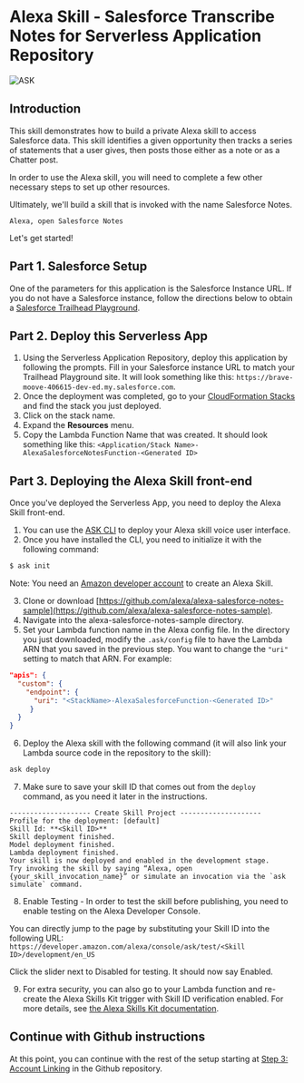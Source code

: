 # Alexa Skill - Salesforce Transcribe Notes for Serverless Application Repository

![ASK](https://m.media-amazon.com/images/G/01/mobile-apps/dex/alexa/alexa-skills-kit/tutorials/quiz-game/header._TTH_.png)

## Introduction

This skill demonstrates how to build a private Alexa skill to access  Salesforce data. This skill identifies a given opportunity then tracks a series of statements that a user gives, then posts those either as a note or as a Chatter post. 

In order to use the Alexa skill, you will need to complete a few other necessary steps to set up other resources.

Ultimately, we'll build a skill that is invoked with the name Salesforce Notes.

```text
Alexa, open Salesforce Notes
```

Let's get started!

## Part 1. Salesforce Setup

One of the parameters for this application is the Salesforce Instance URL. If you do not have a Salesforce instance, follow the directions below to obtain  a [Salesforce Trailhead Playground](https://trailhead.salesforce.com/en/modules/trailhead_playground_management/units/create-a-trailhead-playground).

## Part 2. Deploy this Serverless App

1. Using the Serverless Application Repository, deploy this application by following the prompts. Fill in your Salesforce instance URL to match your Trailhead Playground site. It will look something like this: ```https://brave-moove-406615-dev-ed.my.salesforce.com```.
2. Once the deployment was completed, go to your [CloudFormation Stacks](https://console.aws.amazon.com/cloudformation/home?region=us-east-1#/stacks) and find the stack you just deployed.
3. Click on the stack name.
4. Expand the **Resources** menu.
5. Copy the Lambda Function Name that was created. It should look something like this: ```<Application/Stack Name>-AlexaSalesforceNotesFunction-<Generated ID>```

## Part 3. Deploying the Alexa Skill front-end

Once you've deployed the Serverless App, you need to deploy the Alexa Skill front-end.

1. You can use the [ASK CLI](https://developer.amazon.com/docs/smapi/quick-start-alexa-skills-kit-command-line-interface.html) to deploy your Alexa skill voice user interface.
2. Once you have installed the CLI, you need to initialize it with the following command:

```bash
$ ask init
```

Note: You need an [Amazon developer account](https://developer.amazon.com) to create an Alexa Skill.

3. Clone or download [https://github.com/alexa/alexa-salesforce-notes-sample](https://github.com/alexa/alexa-salesforce-notes-sample).
4. Navigate into the alexa-salesforce-notes-sample directory. 
5. Set your Lambda function name in the Alexa config file. In the directory you just downloaded, modify the ```.ask/config``` file to have the Lambda ARN that you saved in the previous step. You want to change the ```"uri"``` setting to match that ARN. For example:

```json
"apis": {
  "custom": {
    "endpoint": {
      "uri": "<StackName>-AlexaSalesforceFunction-<Generated ID>"
     }
  }
}
```

6. Deploy the Alexa skill with the following command (it will also link your Lambda source code in the repository to the skill):

```bash
ask deploy
```

7. Make sure to save your skill ID that comes out from the ```deploy``` command, as you need it later in the instructions.

```
-------------------- Create Skill Project --------------------
Profile for the deployment: [default]
Skill Id: **<Skill ID>**
Skill deployment finished.
Model deployment finished.
Lambda deployment finished.
Your skill is now deployed and enabled in the development stage.
Try invoking the skill by saying “Alexa, open {your_skill_invocation_name}” or simulate an invocation via the `ask simulate` command.
```

8. Enable Testing - In order to test the skill before publishing, you need to enable testing on the  Alexa Developer Console.

You can directly jump to the page by substituting your Skill ID into the following URL: ```https://developer.amazon.com/alexa/console/ask/test/<Skill ID>/development/en_US```

Click the slider next to Disabled for testing. It should now say Enabled.

9. For extra security, you can also go to your Lambda function and re-create the Alexa Skills Kit trigger with Skill ID verification enabled. For more details, see [the Alexa Skills Kit documentation](https://developer.amazon.com/docs/custom-skills/host-a-custom-skill-as-an-aws-lambda-function.html#configuring-the-alexa-skills-kit-trigger).

## Continue with Github instructions

At this point, you can continue with the rest of the setup starting at [Step 3: Account Linking](https://github.com/alexa/skill-sample-salesforce-notes/blob/master/instructions/3-account-linking.md) in the Github repository.


